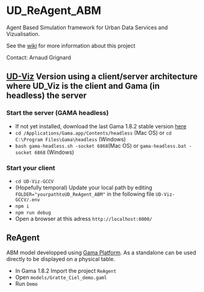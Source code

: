 # UD_ReAgent_ABM
Agent Based Simulation framework for Urban Data Services and Vizualisation.

See the [wiki](https://github.com/VCityTeam/UD_ReAgent_ABM/wiki) for more information about this project

Contact: Arnaud Grignard 




## [UD-Viz](https://github.com/VCityTeam/UD-Viz) Version using a client/server architecture where UD_Viz is the client and Gama (in headless) the server

### Start the server (GAMA headless) 

- If not yet installed, download the last Gama 1.8.2 stable version [here](https://github.com/gama-platform/gama/releases/tag/1.8.2) 
- ``` cd /Applications/Gama.app/Contents/headless ``` (Mac OS) or ```cd C:\Program Files\Gama\headless``` (Windows)
- ``` bash gama-headless.sh -socket 6868 ```(Mac OS)   or ```gama-headless.bat -socket 6868``` (Windows)

### Start your client

- ``` cd UD-Viz-GCCV ```
- (Hopefully temporal) Update your local path by editing ```FOLDER="yourpathtoUD_ReAgent_ABM"``` in the following file  ```UD-Viz-GCCV/.env```
- ``` npm i ```
- ```npm run debug ```
- Open a browser at this adress ``` http://localhost:8000/ ```


## ReAgent
ABM model developped using [Gama Platform](https://gama-platform.org/). As a standalone can be used directly to be displayed on a physical table. 

- In Gama 1.8.2 Import the project ```ReAgent```
- Open ```models/Gratte_Ciel_demo.gaml```
- Run ```Demo```
